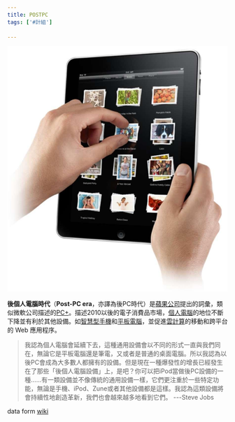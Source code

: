 ```yaml
---
title: POSTPC
tags: ['#計組']

---
```



![](image/IPAD.jpg)
 

**後個人電腦時代**（**Post-PC era**，亦譯為後PC時代）是[蘋果公司](https://zh.wikipedia.org/wiki/%E8%98%8B%E6%9E%9C%E5%85%AC%E5%8F%B8 "蘋果公司")提出的詞彙，類似微軟公司描述的[PC+](https://zh.wikipedia.org/wiki/PC%2B "PC+")。描述2010以後的電子消費品市場，[個人電腦](https://zh.wikipedia.org/wiki/%E5%80%8B%E4%BA%BA%E9%9B%BB%E8%85%A6 "個人電腦")的地位不斷下降並有利於其他設備。如[智慧型手機](https://zh.wikipedia.org/wiki/%E6%99%BA%E8%83%BD%E6%89%8B%E6%A9%9F "智慧型手機")和[平板電腦](https://zh.wikipedia.org/wiki/%E5%B9%B3%E6%9D%BF%E9%9B%BB%E8%85%A6 "平板電腦")，並促進[雲計算](https://zh.wikipedia.org/wiki/%E4%BA%91%E8%AE%A1%E7%AE%97 "雲計算")的移動和跨平台的 Web 應用程序。

>我認為個人電腦會延續下去，這種通用設備會以不同的形式一直與我們同在，無論它是平板電腦還是筆電，又或者是普通的桌面電腦。所以我認為以後PC會成為大多數人都擁有的設備。但是現在一種爆發性的增長已經發生在了那些「後個人電腦設備」上，是吧？你可以把iPod當做後PC設備的一種……有一類設備並不像傳統的通用設備一樣，它們更注重於一些特定功能，無論是手機、iPod、Zune或者其他設備都是這樣。我認為這類設備將會持續性地創造革新，我們也會越來越多地看到它們。
																							---Steve Jobs
                                                                        
data form [wiki](https://zh.wikipedia.org/zh-tw/%E5%BE%8C%E5%80%8B%E4%BA%BA%E9%9B%BB%E8%85%A6%E6%99%82%E4%BB%A3)